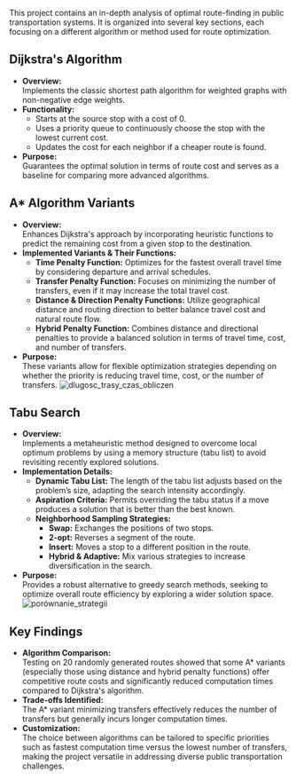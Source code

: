 
This project contains an in-depth analysis of optimal route-finding in public transportation systems. It is organized into several key sections, each focusing on a different algorithm or method used for route optimization.

## Dijkstra's Algorithm
- **Overview:**  
  Implements the classic shortest path algorithm for weighted graphs with non-negative edge weights.
- **Functionality:**  
  - Starts at the source stop with a cost of 0.
  - Uses a priority queue to continuously choose the stop with the lowest current cost.
  - Updates the cost for each neighbor if a cheaper route is found.
- **Purpose:**  
  Guarantees the optimal solution in terms of route cost and serves as a baseline for comparing more advanced algorithms.

## A* Algorithm Variants
- **Overview:**  
  Enhances Dijkstra's approach by incorporating heuristic functions to predict the remaining cost from a given stop to the destination.
- **Implemented Variants & Their Functions:**  
  - **Time Penalty Function:** Optimizes for the fastest overall travel time by considering departure and arrival schedules.  
  - **Transfer Penalty Function:** Focuses on minimizing the number of transfers, even if it may increase the total travel cost.  
  - **Distance & Direction Penalty Functions:** Utilize geographical distance and routing direction to better balance travel cost and natural route flow.  
  - **Hybrid Penalty Function:** Combines distance and directional penalties to provide a balanced solution in terms of travel time, cost, and number of transfers.
- **Purpose:**  
  These variants allow for flexible optimization strategies depending on whether the priority is reducing travel time, cost, or the number of transfers.
![dlugosc_trasy_czas_obliczen](https://github.com/user-attachments/assets/67ff87a5-8312-46cb-a7bf-d81146d607ae)

  

## Tabu Search
- **Overview:**  
  Implements a metaheuristic method designed to overcome local optimum problems by using a memory structure (tabu list) to avoid revisiting recently explored solutions.
- **Implementation Details:**  
  - **Dynamic Tabu List:** The length of the tabu list adjusts based on the problem’s size, adapting the search intensity accordingly.
  - **Aspiration Criteria:** Permits overriding the tabu status if a move produces a solution that is better than the best known.
  - **Neighborhood Sampling Strategies:**  
    - **Swap:** Exchanges the positions of two stops.
    - **2-opt:** Reverses a segment of the route.
    - **Insert:** Moves a stop to a different position in the route.
    - **Hybrid & Adaptive:** Mix various strategies to increase diversification in the search.
- **Purpose:**  
  Provides a robust alternative to greedy search methods, seeking to optimize overall route efficiency by exploring a wider solution space.
![porównanie_strategii](https://github.com/user-attachments/assets/bf7c7b26-1437-4b33-a5de-c5cf4698b731)

  

## Key Findings
- **Algorithm Comparison:**  
  Testing on 20 randomly generated routes showed that some A* variants (especially those using distance and hybrid penalty functions) offer competitive route costs and significantly reduced computation times compared to Dijkstra's algorithm.
- **Trade-offs Identified:**  
  The A* variant minimizing transfers effectively reduces the number of transfers but generally incurs longer computation times.
- **Customization:**  
  The choice between algorithms can be tailored to specific priorities such as fastest computation time versus the lowest number of transfers, making the project versatile in addressing diverse public transportation challenges.
